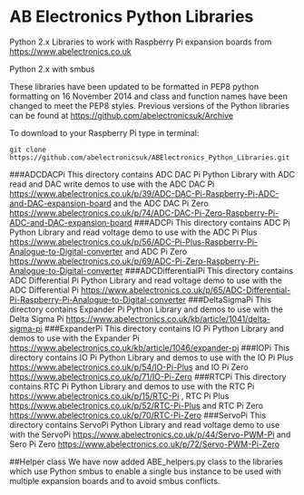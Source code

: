 AB Electronics Python Libraries
=====

Python 2.x Libraries to work with Raspberry Pi expansion boards from https://www.abelectronics.co.uk

Python 2.x with smbus

These libraries have been updated to be formatted in PEP8 python formatting on 16 November 2014 and class and function names have been changed to meet the PEP8 styles.  Previous versions of the Python libraries can be found at https://github.com/abelectronicsuk/Archive

To download to your Raspberry Pi type in terminal: 

```
git clone https://github.com/abelectronicsuk/ABElectronics_Python_Libraries.git
```
###ADCDACPi
This directory contains ADC DAC Pi Python Library with ADC read and DAC write demos to use with the ADC DAC Pi https://www.abelectronics.co.uk/p/39/ADC-DAC-Pi-Raspberry-Pi-ADC-and-DAC-expansion-board and the ADC DAC Pi Zero https://www.abelectronics.co.uk/p/74/ADC-DAC-Pi-Zero-Raspberry-Pi-ADC-and-DAC-expansion-board
###ADCPi 
This directory contains ADC Pi Python Library  and read voltage demo to use with the ADC Pi Plus https://www.abelectronics.co.uk/p/56/ADC-Pi-Plus-Raspberry-Pi-Analogue-to-Digital-converter and ADC Pi Zero https://www.abelectronics.co.uk/p/69/ADC-Pi-Zero-Raspberry-Pi-Analogue-to-Digital-converter
###ADCDifferentialPi 
This directory contains ADC Differential Pi Python Library and read voltage demo to use with the ADC Differential Pi https://www.abelectronics.co.uk/p/65/ADC-Differential-Pi-Raspberry-Pi-Analogue-to-Digital-converter
###DeltaSigmaPi
This directory contains Expander Pi Python Library and demos to use with the Delta Sigma Pi https://www.abelectronics.co.uk/kb/article/1041/delta-sigma-pi
###ExpanderPi
This directory contains IO Pi Python Library  and demos to use with the Expander Pi https://www.abelectronics.co.uk/kb/article/1046/expander-pi
###IOPi
This directory contains IO Pi Python Library  and demos to use with the IO Pi Plus https://www.abelectronics.co.uk/p/54/IO-Pi-Plus and IO Pi Zero https://www.abelectronics.co.uk/p/71/IO-Pi-Zero
###RTCPi
This directory contains RTC Pi Python Library and demos to use with the RTC Pi https://www.abelectronics.co.uk/p/15/RTC-Pi , RTC Pi Plus https://www.abelectronics.co.uk/p/52/RTC-Pi-Plus and RTC Pi Zero https://www.abelectronics.co.uk/p/70/RTC-Pi-Zero
###ServoPi
This directory contains ServoPi Python Library  and read voltage demo to use with the ServoPi https://www.abelectronics.co.uk/p/44/Servo-PWM-Pi and Sero Pi Zero https://www.abelectronics.co.uk/p/72/Servo-PWM-Pi-Zero

##Helper class
We have now added ABE_helpers.py class to the libraries which use Python smbus to enable a single bus instance to be used with multiple expansion boards and to avoid smbus conflicts. 
